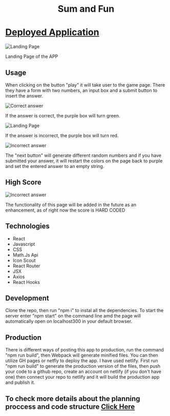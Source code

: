 <h1 style="text-align:center">Sum and Fun </h1>


# [Deployed Application](https://geicibarham.github.io/Geiciane-sum/)

![Landing Page](https://github.com/geicibarham/Sum-Fun/blob/main/src/assets/images/screenshots/landing.png)
<p> Landing Page of the APP </p>


<h2> Usage </h2>

<p>When clicking on the button "play" it will take user to the game page. There they have a form with two numbers, an input box and a submit button to insert the answer.</p>



![Correct answer](https://github.com/geicibarham/Sum-Fun/blob/main/src/assets/images/screenshots/initialgame.png)

<p>If the answer is correct, the purple box will turn green.</p>

![Landing Page](https://github.com/geicibarham/Sum-Fun/blob/main/src/assets/images/screenshots/correct.png)

<p>If the answer is incorrect, the purple box will turn red. </p>

![Incorrect answer](https://github.com/geicibarham/Sum-Fun/blob/main/src/assets/images/screenshots/incorrect.png)


<p>The "next button" will generate different random numbers and if you have submitted your answer, it will restart the colors on the page back to purple and set the entered answer to an empty string.</p>

<h2>High Score </h2>

![Incorrect answer](https://github.com/geicibarham/Sum-Fun/blob/main/src/assets/images/screenshots/score.png)
<p>The functionality of this page will be added in the future as an enhancement, as of right now the score is HARD CODED</p>

<h2>Technologies</h2>
<ul>
<li>React</li>
<li>Javascript</li>
<li>CSS</li>
<li>Math.Js Api</li>
<li>Icon Scout</li>
<li>React Router</li>
<li>JSX</li>
<li>Axios</li>
<li>React Hooks</li>
</ul>

<h2>Development</h2>

<p>Clone the repo, then run "npm i" to instal all the dependencies. To start the server enter "npm start" on the command line amd the page will automatically open on localhost300 in your default browser.</p>

<h2>Production</h2>

<p>There is different ways of posting this app to production, run the command "npm run build", then Webpack will generate minified files. You can then utilize GH pages or netfly to deploy the app. I have used netlify. 
First run "npm run build" to generate the production version of the files, then push your code to a github repo, create an account on netlify (if you don't have one) then connect your repo to netlify and it will build the production app and publish it.</p>


## To check more details about the planning proccess and code structure [Click Here](https://github.com/geicibarham/Geiciane-sum/blob/main/planning.md)



